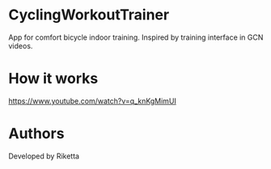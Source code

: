 # CyclingWorkoutTrainer
App for comfort bicycle indoor training. Inspired by training interface in GCN videos.

# How it works
https://www.youtube.com/watch?v=q_knKgMimUI

# Authors
Developed by Riketta
